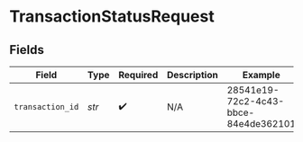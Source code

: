 # TransactionStatusRequest


## Fields

| Field                                | Type                                 | Required                             | Description                          | Example                              |
| ------------------------------------ | ------------------------------------ | ------------------------------------ | ------------------------------------ | ------------------------------------ |
| `transaction_id`                     | *str*                                | :heavy_check_mark:                   | N/A                                  | 28541e19-72c2-4c43-bbce-84e4de362101 |